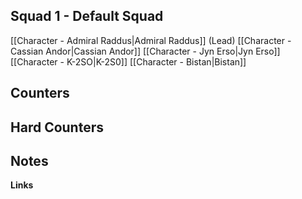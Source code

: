 
## Squad 1 - Default Squad
[[Character - Admiral Raddus|Admiral Raddus]] (Lead)
[[Character - Cassian Andor|Cassian Andor]]
[[Character - Jyn Erso|Jyn Erso]]
[[Character - K-2SO|K-2S0]]
[[Character - Bistan|Bistan]]

**Counters**
 - 

**Hard Counters**
 - 

**Notes**
 - 

**Links**


